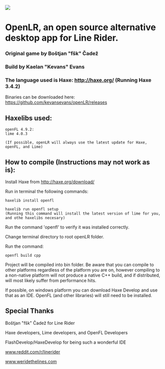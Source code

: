![](http://i.imgur.com/tfI0Lk2.gif)

# OpenLR, an open source alternative desktop app for Line Rider.

### Original game by Boštjan "fšk" Čadež

### Build by Kaelan "Kevans" Evans

### The language used is Haxe: http://haxe.org/ (Running Haxe 3.4.2)
	
Binaries can be downloaded here: https://github.com/kevansevans/openLR/releases

## Haxelibs used:
	
	
	openFL 4.9.2:
	lime 4.0.3
	
	(If possible, openLR will always use the latest update for Haxe, openFL, and Lime)
	
## How to compile (Instructions may not work as is):
	
Install Haxe from http://haxe.org/download/
	
Run in terminal the following commands:
	
	haxelib install openfl
	
	haxelib run openfl setup
	(Running this command will install the latest version of lime for you, and othe haxelibs necesary)

Run the command 'openfl' to verify it was installed correctly.

Change terminal directory to root openLR folder.

Run the command:
	
	openfl build cpp
	
Project will be compiled into bin folder. Be aware that you can compile to other platforms regardless of the platform you are on,
however compiling to a non-native platform will not produce a native C++ build, and if distributed, will most likely suffer from performance hits.

If possible, on windows platform you can download Haxe Develop and use that as an IDE. OpenFL (and other libraries) will still need to be installed.

## Special Thanks

Boštjan "fšk" Čadež for Line Rider

Haxe developers, Lime developers, and OpenFL Developers

FlashDevelop/HaxeDevelop for being such a wonderful IDE

www.reddit.com/r/linerider

www.weridethelines.com

